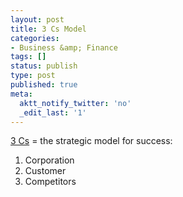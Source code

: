 ```yaml
---
layout: post
title: 3 Cs Model
categories:
- Business &amp; Finance
tags: []
status: publish
type: post
published: true
meta:
  aktt_notify_twitter: 'no'
  _edit_last: '1'
---
```

<a href="http://en.wikipedia.org/wiki/3C%27s_Model">3 Cs</a> = the strategic model for success:
<ol>
	<li>Corporation</li>
	<li>Customer</li>
	<li>Competitors</li>
</ol>
